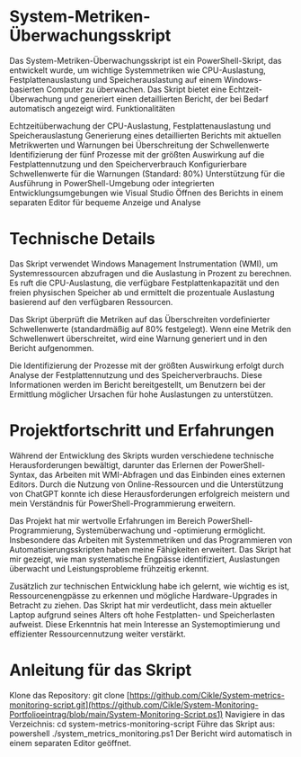 # System-Metriken-Überwachungsskript

Das System-Metriken-Überwachungsskript ist ein PowerShell-Skript, das entwickelt wurde, um wichtige Systemmetriken wie CPU-Auslastung, Festplattenauslastung und Speicherauslastung auf einem Windows-basierten Computer zu überwachen. Das Skript bietet eine Echtzeit-Überwachung und generiert einen detaillierten Bericht, der bei Bedarf automatisch angezeigt wird.
Funktionalitäten

Echtzeitüberwachung der CPU-Auslastung, Festplattenauslastung und Speicherauslastung
Generierung eines detaillierten Berichts mit aktuellen Metrikwerten und Warnungen bei Überschreitung der Schwellenwerte
Identifizierung der fünf Prozesse mit der größten Auswirkung auf die Festplattennutzung und den Speicherverbrauch
Konfigurierbare Schwellenwerte für die Warnungen (Standard: 80%)
Unterstützung für die Ausführung in PowerShell-Umgebung oder integrierten Entwicklungsumgebungen wie Visual Studio
Öffnen des Berichts in einem separaten Editor für bequeme Anzeige und Analyse

# Technische Details

Das Skript verwendet Windows Management Instrumentation (WMI), um Systemressourcen abzufragen und die Auslastung in Prozent zu berechnen. Es ruft die CPU-Auslastung, die verfügbare Festplattenkapazität und den freien physischen Speicher ab und ermittelt die prozentuale Auslastung basierend auf den verfügbaren Ressourcen.

Das Skript überprüft die Metriken auf das Überschreiten vordefinierter Schwellenwerte (standardmäßig auf 80% festgelegt). Wenn eine Metrik den Schwellenwert überschreitet, wird eine Warnung generiert und in den Bericht aufgenommen.

Die Identifizierung der Prozesse mit der größten Auswirkung erfolgt durch Analyse der Festplattennutzung und des Speicherverbrauchs. Diese Informationen werden im Bericht bereitgestellt, um Benutzern bei der Ermittlung möglicher Ursachen für hohe Auslastungen zu unterstützen.


# Projektfortschritt und Erfahrungen

Während der Entwicklung des Skripts wurden verschiedene technische Herausforderungen bewältigt, darunter das Erlernen der PowerShell-Syntax, das Arbeiten mit WMI-Abfragen und das Einbinden eines externen Editors. Durch die Nutzung von Online-Ressourcen und die Unterstützung von ChatGPT konnte ich diese Herausforderungen erfolgreich meistern und mein Verständnis für PowerShell-Programmierung erweitern.

Das Projekt hat mir wertvolle Erfahrungen im Bereich PowerShell-Programmierung, Systemüberwachung und -optimierung ermöglicht. Insbesondere das Arbeiten mit Systemmetriken und das Programmieren von Automatisierungsskripten haben meine Fähigkeiten erweitert. Das Skript hat mir gezeigt, wie man systematische Engpässe identifiziert, Auslastungen überwacht und Leistungsprobleme frühzeitig erkennt.

Zusätzlich zur technischen Entwicklung habe ich gelernt, wie wichtig es ist, Ressourcenengpässe zu erkennen und mögliche Hardware-Upgrades in Betracht zu ziehen. Das Skript hat mir verdeutlicht, dass mein aktueller Laptop aufgrund seines Alters oft hohe Festplatten- und Speicherlasten aufweist. Diese Erkenntnis hat mein Interesse an Systemoptimierung und effizienter Ressourcennutzung weiter verstärkt.

# Anleitung für das Skript

Klone das Repository: git clone [https://github.com/Cikle/System-metrics-monitoring-script.git](https://github.com/Cikle/System-Monitoring-Portfolioeintrag/blob/main/System-Monitoring-Script.ps1)
Navigiere in das Verzeichnis: cd system-metrics-monitoring-script
Führe das Skript aus: powershell ./system_metrics_monitoring.ps1
Der Bericht wird automatisch in einem separaten Editor geöffnet.
